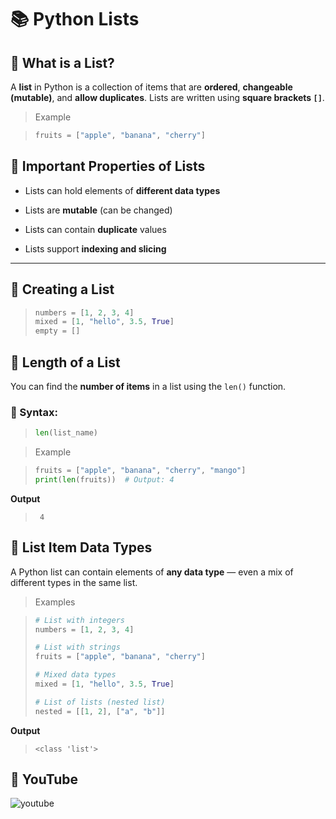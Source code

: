 # 📚 Python Lists

## 🧠 What is a List?

A **list** in Python is a collection of items that are **ordered**, **changeable (mutable)**, and **allow duplicates**. Lists are written using **square brackets `[]`**.

> Example

>```python
>fruits = ["apple", "banana", "cherry"]
>```

## 📌 Important Properties of Lists

- Lists can hold elements of **different data types**

- Lists are **mutable** (can be changed)

- Lists can contain **duplicate** values

- Lists support **indexing and slicing**

___

## 🧪 Creating a List

>```python
>numbers = [1, 2, 3, 4]
>mixed = [1, "hello", 3.5, True]
>empty = []
>```

## 📏 Length of a List

You can find the **number of items** in a list using the `len()` function.

### 🔹 Syntax:
>```python
>len(list_name)
>```

>  Example

>```python
>fruits = ["apple", "banana", "cherry", "mango"]
>print(len(fruits))  # Output: 4
>```

**Output**

>```
>  4
>```


## 🧪 List Item Data Types

A Python list can contain elements of **any data type** — even a mix of different types in the same list.

> Examples

>```python
># List with integers
>numbers = [1, 2, 3, 4]
>
># List with strings
>fruits = ["apple", "banana", "cherry"]
>
># Mixed data types
>mixed = [1, "hello", 3.5, True]
>
># List of lists (nested list)
>nested = [[1, 2], ["a", "b"]]
>```

**Output**

>```
><class 'list'>
>```

## 🎥 YouTube

![youtube]()

